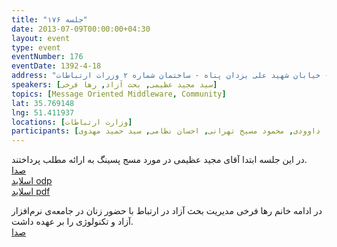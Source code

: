 ```yaml
---
title: "جلسه ۱۷۶"
date: 2013-07-09T00:00:00+04:30
layout: event
type: event
eventNumber: 176
eventDate: 1392-4-18
address: "خیابان ولیعصر - پایین تر از خیابان شهید وحید دستگردی (ظفر) - خیابان شهید علی یزدان پناه - ساختمان شماره ۲ وزرات ارتباطات"
speakers: [سید مجید عظیمی, بحث آزاد, رها فرخی]
topics: [Message Oriented Middleware, Community]
lat: 35.769148
lng: 51.411937
locations: [وزارت ارتباطات]
participants: [بهنام توکلی کرمانی, ایزولیتید, محسن پهلوان‌زاده, علیرضا صفری, امیرحسین گودرزی, سید محمد مسعود صدرنژاد, محمد جهانگیری, امین کمپانی, سید مجید عظیمی, مهدی صالحی, آرش شمس, ناصر خلقی, میلاد جعفری, حنیف ملکی, عیسی حکمتی زاده, چالیست, محمد افاضاتی, حسین منتظر, حسین رمضان پور دریاسری, یاشار ایمانلو, علی رستمی, اشکان قاسمی, سارا منضوری, شیما نصرالهی, شکوفه حسینی, مریم لاهیجانی, رها فرخی, نفیسه حاتمی خواه, الهه آستانه پرست, دانیال بهزادی, یه انقلابی, بهار سهاله, آرش حقیقت, جعفر شکری, محمدرضا کمالی‌فرد, سید احمد حسینی, علی حسینی, سعید وایقانی, وحید نادری, شیوا شمس, مجید عینیان, اسماعیل پارسا ضیابری, حمیدرضا داوودی, محمود مسیح تهرانی, احسان نظامی, سید حمید مهدوی]
---
```

در این جلسه ابتدا آقای مجید عظیمی در مورد مسج پسینگ به ارائه مطلب پرداختند.  
[صدا](https://archive.org/details/tehlug_176_message_oriented_middleware)  
[اسلاید odp](/events/presentations/176/MOM.odp)  
[اسلاید pdf](/events/presentations/176/MOM.pdf)  

در ادامه خانم رها فرخی مدیریت بحث آزاد در ارتباط با حضور زنان در جامعه‌ی نرم‌افزار آزاد و تکنولوژی را بر عهده داشت.  
[صدا](https://archive.org/details/tehlug_176_interactive_women_in_community)  
